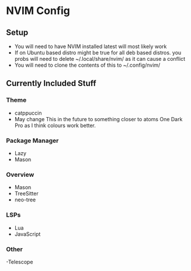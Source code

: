 # NVIM Config

## Setup
- You will need to have NVIM installed latest will most likely work
- If on Ubuntu based distro might be true for all deb based distros. you probs will need to delete ~/.local/share/nvim/ as it can cause a conflict
- You will need to clone the contents of this to ~/.config/nvim/


## Currently Included Stuff

### Theme
- catppuccin
- May change This in the future to something closer to atoms One Dark Pro as I think colours work better.

### Package Manager
- Lazy
- Mason

### Overview
- Mason
- TreeSitter
- neo-tree


### LSPs
- Lua
- JavaScript



### Other
-Telescope 
